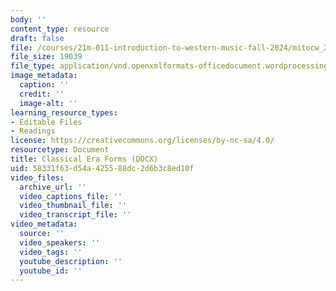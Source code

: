 ```yaml
---
body: ''
content_type: resource
draft: false
file: /courses/21m-011-introduction-to-western-music-fall-2024/mitocw_21m_011_f24_lec07_classical_era_forms.docx
file_size: 19039
file_type: application/vnd.openxmlformats-officedocument.wordprocessingml.document
image_metadata:
  caption: ''
  credit: ''
  image-alt: ''
learning_resource_types:
- Editable Files
- Readings
license: https://creativecommons.org/licenses/by-nc-sa/4.0/
resourcetype: Document
title: Classical Era Forms (DOCX)
uid: 58331f63-d54a-4255-88dc-2d6b3c8ed10f
video_files:
  archive_url: ''
  video_captions_file: ''
  video_thumbnail_file: ''
  video_transcript_file: ''
video_metadata:
  source: ''
  video_speakers: ''
  video_tags: ''
  youtube_description: ''
  youtube_id: ''
---
```

